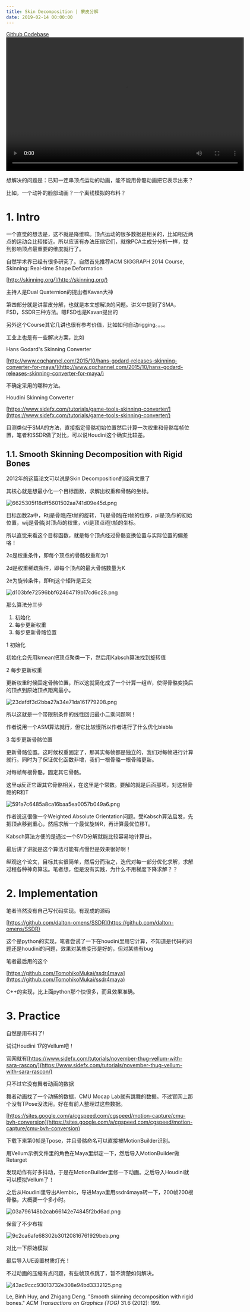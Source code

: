 ```yaml
---
title: Skin Decomposition | 蒙皮分解
date: 2019-02-14 00:00:00
---
```


[Github Codebase](https://github.com/maajor/Dancer-Skin-Decomposition)
<video width="640" height="360" controls>
  <source src="/images/ssdr.mp4" type="video/mp4">
</video>

想解决的问题是：已知一连串顶点运动的动画，能不能用骨骼动画把它表示出来？

比如，一个动补的脸部动画？一个离线模拟的布料？

# 1. Intro

一个直觉的想法是，这不就是降维嘛。顶点运动的很多数据是相关的，比如相近两点的运动会比较接近。所以应该有办法压缩它们，就像PCA主成分分析一样，找到影响顶点最重要的维度就行了。

自然学术界已经有很多研究了。自然首先推荐ACM SIGGRAPH 2014 Course, Skinning: Real-time Shape Deformation

[http://skinning.org/](http://skinning.org/)

主持人是Dual Quaternion的提出者Kavan大神

第四部分就是讲蒙皮分解，也就是本文想解决的问题。讲义中提到了SMA，FSD，SSDR三种方法。嗯FSD也是Kavan提出的

另外这个Course其它几讲也很有参考价值，比如如何自动rigging。。。。

工业上也是有一些解决方案，比如

Hans Godard's Skinning Converter

[http://www.cgchannel.com/2015/10/hans-godard-releases-skinning-converter-for-maya/](http://www.cgchannel.com/2015/10/hans-godard-releases-skinning-converter-for-maya/)

不确定采用的哪种方法。

Houdini Skinning Converter

[https://www.sidefx.com/tutorials/game-tools-skinning-converter/](https://www.sidefx.com/tutorials/game-tools-skinning-converter/)

目测类似于SMA的方法，直接指定骨骼初始位置然后计算一次权重和骨骼每帧位置，笔者和SSDR做了对比，可以说Houdini这个确实比较差。

## 1.1. Smooth Skinning Decomposition with Rigid Bones

2012年的这篇论文可以说是Skin Decomposition的经典文章了

其核心就是想最小化一个目标函数，求解出权重和骨骼的坐标。

![6625305f18dff5601502aa741d09e45d.png](/images/6625305f18dff5601502aa741d09e45d.jpg)

目标函数2a中，Rtj是骨骼j在t帧的旋转，Tij是骨骼j在t帧的位移，pi是顶点i的初始位置，wij是骨骼j对顶点i的权重，vti是顶点i在t帧的坐标。

所以直觉来看这个目标函数，就是每个顶点经过骨骼变换位置与实际位置的偏差咯！

2c是权重条件，即每个顶点的骨骼权重和为1

2d是权重稀疏条件，即每个顶点的最大骨骼数量为K

2e为旋转条件，即Rtj这个矩阵是正交

![d103bfe72596bbf62464719b17cd6c28.png](/images/d103bfe72596bbf62464719b17cd6c28.jpg)

那么算法分三步

1. 初始化
2. 每步更新权重
3. 每步更新骨骼位置

1 初始化

初始化会先用kmean把顶点聚类一下，然后用Kabsch算法找到旋转值

2 每步更新权重

更新权重时候固定骨骼位置，所以这就简化成了一个计算一组W，使得骨骼变换后的顶点到原始顶点距离最小。

![23dafdf3d2bba27a34e71da161779208.png](/images/23dafdf3d2bba27a34e71da161779208.jpg)

所以这就是一个带限制条件的线性回归最小二乘问题啊！

作者说用一个ASM算法就行，但它比较慢所以作者进行了什么优化blabla

3 每步更新骨骼位置

更新骨骼位置。这时候权重固定了，那其实每帧都是独立的，我们对每帧进行计算就行。同时为了保证优化函数非增，我们一根骨骼一根骨骼更新。

对每帧每根骨骼，固定其它骨骼。

这里qi反正它跟其它骨骼相关，在这里是个常数。要解的就是后面那项，对这根骨骼的R和T

![591a7c6485a8ca16baa5ea0057b049a6.png](/images/591a7c6485a8ca16baa5ea0057b049a6.jpg)

作者说这很像一个Weighted Absolute Orientation问题。受Kabsch算法启发，先把顶点移到重心，然后求解一个最优旋转R，再计算最优位移T。

Kabsch算法方便的是通过一个SVD分解就能比较容易地计算出。

最后讲了讲就是这个算法可能有点慢但是效果很好啊！

纵观这个论文，目标其实很简单，然后分而治之，迭代对每一部分优化求解，求解过程各种神奇算法。笔者想，但是没有实践，为什么不用梯度下降求解？？

# 2. Implementation

笔者当然没有自己写代码实现。有现成的源码

[https://github.com/dalton-omens/SSDR](https://github.com/dalton-omens/SSDR)

这个是python的实现，笔者尝试了一下在houdini里用它计算，不知道是代码的问题还是houdini的问题，效果对某些变形是好的，但对某些有bug

笔者最后用的这个

[https://github.com/TomohikoMukai/ssdr4maya](https://github.com/TomohikoMukai/ssdr4maya)

C++的实现，比上面python那个快很多，而且效果准确。

# 3. Practice

自然是用布料了!

试试Houdini 17的Vellum吧！

官网就有[https://www.sidefx.com/tutorials/november-thug-vellum-with-sara-rascon/](https://www.sidefx.com/tutorials/november-thug-vellum-with-sara-rascon/)

只不过它没有舞者动画的数据

舞者动画找了一个动捕的数据，CMU Mocap Lab就有跳舞的数据。不过官网上那个没有TPose没法用。好在有前人整理过这些数据。

[https://sites.google.com/a/cgspeed.com/cgspeed/motion-capture/cmu-bvh-conversion](https://sites.google.com/a/cgspeed.com/cgspeed/motion-capture/cmu-bvh-conversion)

下载下来第0帧是Tpose，并且骨骼命名可以直接被MotionBuilder识别。

用Vellum示例文件里的角色在Maya里绑定一下，然后导入MotionBuilder做Retarget

发现动作有好多抖动，于是在MotionBuilder里修一下动画。之后导入Houdini就可以模拟Vellum了！

之后从Houdini里导出Alembic，导进Maya里用ssdr4maya转一下，200帧200根骨骼，大概要一个多小时。

![03a796148b2cab66142e74845f2bd6ad.png](/images/03a796148b2cab66142e74845f2bd6ad.jpg)

保留了不少布褶

![9c2ca6afe68302b30120816761929beb.png](/images/9c2ca6afe68302b30120816761929beb.jpg)

对比一下原始模拟

最后导入UE设置材质灯光！

不过动画的压缩有点问题，有些帧顶点跳了，暂不清楚如何解决。

![43ac9ccc93013732e308e94bd3332125.png](/images/43ac9ccc93013732e308e94bd3332125.jpg)

Le, Binh Huy, and Zhigang Deng. "Smooth skinning decomposition with rigid bones." _ACM Transactions on Graphics (TOG)_ 31.6 (2012): 199.
